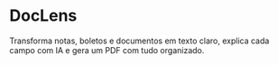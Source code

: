 # DocLens
Transforma notas, boletos e documentos em texto claro, explica cada campo com IA e gera um PDF com tudo organizado.
